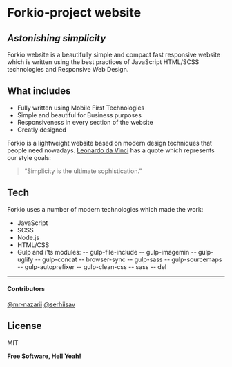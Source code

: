 # Forkio-project website

## _Astonishing simplicity_

Forkio website is a beautifully simple and compact fast responsive website which is written
using the best practices of JavaScript HTML/SCSS technologies and Responsive Web Design.

## What includes

- Fully written using Mobile First Technologies
- Simple and beautiful for Business purposes
- Responsiveness in every section of the website
- Greatly designed

Forkio is a lightweight website based on modern design techniques that people need nowadays.
[Leonardo da Vinci] has a quote which represents our style goals:

> “Simplicity is the ultimate sophistication.”

## Tech

Forkio uses a number of modern technologies which made the work:

- JavaScript
- SCSS
- Node.js
- HTML/CSS
- Gulp and i'ts modules:
  -- gulp-file-include
  -- gulp-imagemin
  -- gulp-uglify
  -- gulp-concat
  -- browser-sync
  -- gulp-sass
  -- gulp-sourcemaps
  -- gulp-autoprefixer
  -- gulp-clean-css
  -- sass
  -- del

---

#### Contributors

[@mr-nazarii](https://github.com/mr-nazarii)
[@serhiisav](https://github.com/serhiisav)

## License

MIT

**Free Software, Hell Yeah!**

[leonardo da vinci]: https://en.wikipedia.org/wiki/Leonardo_da_Vinci
